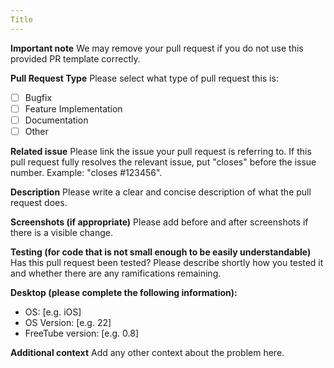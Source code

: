 ```yaml
---
Title
---
```


**Important note**
We may remove your pull request if you do not use this provided PR template correctly.

**Pull Request Type**
Please select what type of pull request this is:
- [ ] Bugfix
- [ ] Feature Implementation
- [ ] Documentation
- [ ] Other

**Related issue**
Please link the issue your pull request is referring to. If this pull request fully resolves the relevant issue, put "closes" before the issue number. Example: "closes #123456".

**Description**
Please write a clear and concise description of what the pull request does.

**Screenshots (if appropriate)**
Please add before and after screenshots if there is a visible change.

**Testing (for code that is not small enough to be easily understandable)**
Has this pull request been tested?
Please describe shortly how you tested it and whether there are any ramifications remaining. 

**Desktop (please complete the following information):**
 - OS: [e.g. iOS]
 - OS Version: [e.g. 22]
 - FreeTube version: [e.g. 0.8]

**Additional context**
Add any other context about the problem here.
